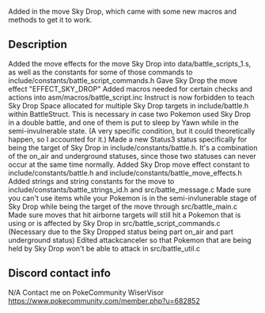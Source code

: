 Added in the move Sky Drop, which came with some new macros and methods to get it to work.

## Description
Added the move effects for the move Sky Drop into data/battle_scripts_1.s, as well as the constants for some of those commands to include/constants/battle_script_commands.h
Gave Sky Drop the move effect "EFFECT_SKY_DROP"
Added macros needed for certain checks and actions into asm/macros/battle_script.inc
Instruct is now forbidden to teach Sky Drop
Space allocated for multiple Sky Drop targets in include/battle.h within BattleStruct. This is necessary in case two Pokemon used Sky Drop in a double battle, and one of them is put to sleep by Yawn while in the semi-invulnerable state. (A very specific condition, but it could theoretically happen, so I accounted for it.)
Made a new Status3 status specifically for being the target of Sky Drop in include/constants/battle.h. It's a combination of the on_air and underground statuses, since those two statuses can never occur at the same time normally.
Added Sky Drop move effect constant to include/constants/battle.h and include/constants/battle_move_effects.h
Added strings and string constants for the move to include/constants/battle_strings_id.h and src/battle_message.c
Made sure you can't use items while your Pokemon is in the semi-invlunerable stage of Sky Drop while being the target of the move through src/battle_main.c
Made sure moves that hit airborne targets will still hit a Pokemon that is using or is affected by Sky Drop in src/battle_script_commands.c (Necessary due to the Sky Dropped status being part on_air and part underground status)
Edited attackcanceler so that Pokemon that are being held by Sky Drop won't be able to attack in src/battle_util.c
## **Discord contact info**
N/A
Contact me on PokeCommunity
WiserVisor https://www.pokecommunity.com/member.php?u=682852
